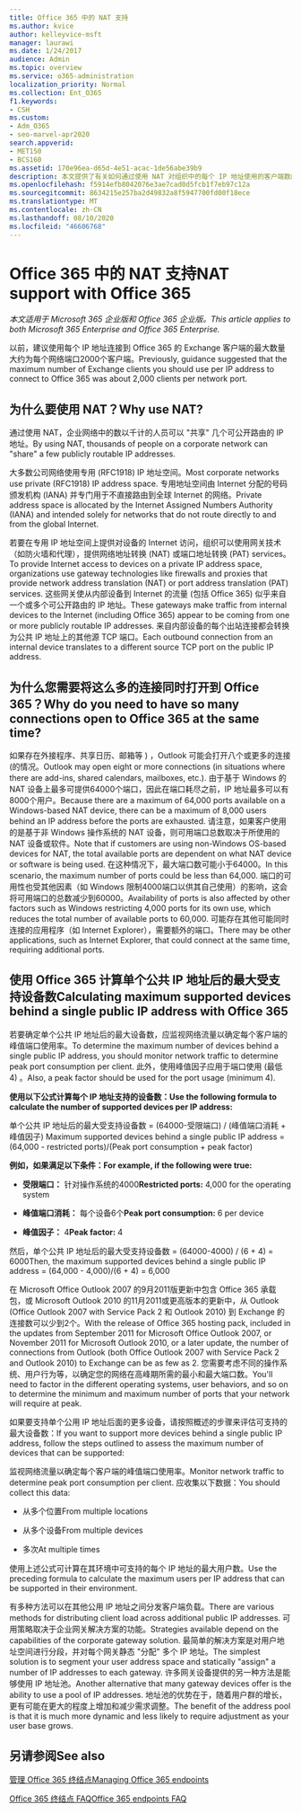 ```yaml
---
title: Office 365 中的 NAT 支持
ms.author: kvice
author: kelleyvice-msft
manager: laurawi
ms.date: 1/24/2017
audience: Admin
ms.topic: overview
ms.service: o365-administration
localization_priority: Normal
ms.collection: Ent_O365
f1.keywords:
- CSH
ms.custom:
- Adm_O365
- seo-marvel-apr2020
search.appverid:
- MET150
- BCS160
ms.assetid: 170e96ea-d65d-4e51-acac-1de56abe39b9
description: 本文提供了有关如何通过使用 NAT 对组织中的每个 IP 地址使用的客户端数的详细信息。
ms.openlocfilehash: f5914efb8042076e3ae7cad0d5fcb1f7eb97c12a
ms.sourcegitcommit: 8634215e257ba2d49832a8f5947700fd00f18ece
ms.translationtype: MT
ms.contentlocale: zh-CN
ms.lasthandoff: 08/10/2020
ms.locfileid: "46606768"
---
```

# <a name="nat-support-with-office-365"></a><span data-ttu-id="d6314-103">Office 365 中的 NAT 支持</span><span class="sxs-lookup"><span data-stu-id="d6314-103">NAT support with Office 365</span></span>

<span data-ttu-id="d6314-104">*本文适用于 Microsoft 365 企业版和 Office 365 企业版。*</span><span class="sxs-lookup"><span data-stu-id="d6314-104">*This article applies to both Microsoft 365 Enterprise and Office 365 Enterprise.*</span></span>

<span data-ttu-id="d6314-105">以前，建议使用每个 IP 地址连接到 Office 365 的 Exchange 客户端的最大数量大约为每个网络端口2000个客户端。</span><span class="sxs-lookup"><span data-stu-id="d6314-105">Previously, guidance suggested that the maximum number of Exchange clients you should use per IP address to connect to Office 365 was about 2,000 clients per network port.</span></span>
  
## <a name="why-use-nat"></a><span data-ttu-id="d6314-106">为什么要使用 NAT？</span><span class="sxs-lookup"><span data-stu-id="d6314-106">Why use NAT?</span></span>

<span data-ttu-id="d6314-107">通过使用 NAT，企业网络中的数以千计的人员可以 "共享" 几个可公开路由的 IP 地址。</span><span class="sxs-lookup"><span data-stu-id="d6314-107">By using NAT, thousands of people on a corporate network can "share" a few publicly routable IP addresses.</span></span>
  
<span data-ttu-id="d6314-108">大多数公司网络使用专用 (RFC1918) IP 地址空间。</span><span class="sxs-lookup"><span data-stu-id="d6314-108">Most corporate networks use private (RFC1918) IP address space.</span></span> <span data-ttu-id="d6314-109">专用地址空间由 Internet 分配的号码颁发机构 (IANA) 并专门用于不直接路由到全球 Internet 的网络。</span><span class="sxs-lookup"><span data-stu-id="d6314-109">Private address space is allocated by the Internet Assigned Numbers Authority (IANA) and intended solely for networks that do not route directly to and from the global Internet.</span></span>
  
<span data-ttu-id="d6314-110">若要在专用 IP 地址空间上提供对设备的 Internet 访问，组织可以使用网关技术（如防火墙和代理），提供网络地址转换 (NAT) 或端口地址转换 (PAT) services。</span><span class="sxs-lookup"><span data-stu-id="d6314-110">To provide Internet access to devices on a private IP address space, organizations use gateway technologies like firewalls and proxies that provide network address translation (NAT) or port address translation (PAT) services.</span></span> <span data-ttu-id="d6314-111">这些网关使从内部设备到 Internet 的流量 (包括 Office 365) 似乎来自一个或多个可公开路由的 IP 地址。</span><span class="sxs-lookup"><span data-stu-id="d6314-111">These gateways make traffic from internal devices to the Internet (including Office 365) appear to be coming from one or more publicly routable IP addresses.</span></span> <span data-ttu-id="d6314-112">来自内部设备的每个出站连接都会转换为公共 IP 地址上的其他源 TCP 端口。</span><span class="sxs-lookup"><span data-stu-id="d6314-112">Each outbound connection from an internal device translates to a different source TCP port on the public IP address.</span></span> 
  
## <a name="why-do-you-need-to-have-so-many-connections-open-to-office-365-at-the-same-time"></a><span data-ttu-id="d6314-113">为什么您需要将这么多的连接同时打开到 Office 365？</span><span class="sxs-lookup"><span data-stu-id="d6314-113">Why do you need to have so many connections open to Office 365 at the same time?</span></span>

<span data-ttu-id="d6314-114">如果存在外接程序、共享日历、邮箱等 ) ，Outlook 可能会打开八个或更多的连接 (的情况。</span><span class="sxs-lookup"><span data-stu-id="d6314-114">Outlook may open eight or more connections (in situations where there are add-ins, shared calendars, mailboxes, etc.).</span></span> <span data-ttu-id="d6314-115">由于基于 Windows 的 NAT 设备上最多可提供64000个端口，因此在端口耗尽之前，IP 地址最多可以有8000个用户。</span><span class="sxs-lookup"><span data-stu-id="d6314-115">Because there are a maximum of 64,000 ports available on a Windows-based NAT device, there can be a maximum of 8,000 users behind an IP address before the ports are exhausted.</span></span> <span data-ttu-id="d6314-116">请注意，如果客户使用的是基于非 Windows 操作系统的 NAT 设备，则可用端口总数取决于所使用的 NAT 设备或软件。</span><span class="sxs-lookup"><span data-stu-id="d6314-116">Note that if customers are using non-Windows OS-based devices for NAT, the total available ports are dependent on what NAT device or software is being used.</span></span> <span data-ttu-id="d6314-117">在这种情况下，最大端口数可能小于64000。</span><span class="sxs-lookup"><span data-stu-id="d6314-117">In this scenario, the maximum number of ports could be less than 64,000.</span></span> <span data-ttu-id="d6314-118">端口的可用性也受其他因素（如 Windows 限制4000端口以供其自己使用）的影响，这会将可用端口的总数减少到60000。</span><span class="sxs-lookup"><span data-stu-id="d6314-118">Availability of ports is also affected by other factors such as Windows restricting 4,000 ports for its own use, which reduces the total number of available ports to 60,000.</span></span> <span data-ttu-id="d6314-119">可能存在其他可能同时连接的应用程序（如 Internet Explorer），需要额外的端口。</span><span class="sxs-lookup"><span data-stu-id="d6314-119">There may be other applications, such as Internet Explorer, that could connect at the same time, requiring additional ports.</span></span>
  
## <a name="calculating-maximum-supported-devices-behind-a-single-public-ip-address-with-office-365"></a><span data-ttu-id="d6314-120">使用 Office 365 计算单个公共 IP 地址后的最大受支持设备数</span><span class="sxs-lookup"><span data-stu-id="d6314-120">Calculating maximum supported devices behind a single public IP address with Office 365</span></span>

<span data-ttu-id="d6314-121">若要确定单个公共 IP 地址后的最大设备数，应监视网络流量以确定每个客户端的峰值端口使用率。</span><span class="sxs-lookup"><span data-stu-id="d6314-121">To determine the maximum number of devices behind a single public IP address, you should monitor network traffic to determine peak port consumption per client.</span></span> <span data-ttu-id="d6314-122">此外，使用峰值因子应用于端口使用 (最低 4) 。</span><span class="sxs-lookup"><span data-stu-id="d6314-122">Also, a peak factor should be used for the port usage (minimum 4).</span></span> 
  
 <span data-ttu-id="d6314-123">**使用以下公式计算每个 IP 地址支持的设备数：**</span><span class="sxs-lookup"><span data-stu-id="d6314-123">**Use the following formula to calculate the number of supported devices per IP address:**</span></span>
  
<span data-ttu-id="d6314-124">单个公共 IP 地址后的最大受支持设备数 = (64000-受限端口) / (峰值端口消耗 + 峰值因子) </span><span class="sxs-lookup"><span data-stu-id="d6314-124">Maximum supported devices behind a single public IP address = (64,000 - restricted ports)/(Peak port consumption + peak factor)</span></span>
  
 <span data-ttu-id="d6314-125">**例如，如果满足以下条件：**</span><span class="sxs-lookup"><span data-stu-id="d6314-125">**For example, if the following were true:**</span></span>
  
- <span data-ttu-id="d6314-126">**受限端口：** 针对操作系统的4000</span><span class="sxs-lookup"><span data-stu-id="d6314-126">**Restricted ports:** 4,000 for the operating system</span></span>

- <span data-ttu-id="d6314-127">**峰值端口消耗：** 每个设备6个</span><span class="sxs-lookup"><span data-stu-id="d6314-127">**Peak port consumption:** 6 per device</span></span>

- <span data-ttu-id="d6314-128">**峰值因子：** 4</span><span class="sxs-lookup"><span data-stu-id="d6314-128">**Peak factor:** 4</span></span>

<span data-ttu-id="d6314-129">然后，单个公共 IP 地址后的最大受支持设备数 = (64000-4000) / (6 + 4) = 6000</span><span class="sxs-lookup"><span data-stu-id="d6314-129">Then, the maximum supported devices behind a single public IP address = (64,000 - 4,000)/(6 + 4) = 6,000</span></span>
  
<span data-ttu-id="d6314-130">在 Microsoft Office Outlook 2007 的9月2011版更新中包含 Office 365 承载包，或 Microsoft Outlook 2010 的11月2011或更高版本的更新中，从 Outlook (Office Outlook 2007 with Service Pack 2 和 Outlook 2010) 到 Exchange 的连接数可以少到2个。</span><span class="sxs-lookup"><span data-stu-id="d6314-130">With the release of Office 365 hosting pack, included in the updates from September 2011 for Microsoft Office Outlook 2007, or November 2011 for Microsoft Outlook 2010, or a later update, the number of connections from Outlook (both Office Outlook 2007 with Service Pack 2 and Outlook 2010) to Exchange can be as few as 2.</span></span> <span data-ttu-id="d6314-131">您需要考虑不同的操作系统、用户行为等，以确定您的网络在高峰期所需的最小和最大端口数。</span><span class="sxs-lookup"><span data-stu-id="d6314-131">You'll need to factor in the different operating systems, user behaviors, and so on to determine the minimum and maximum number of ports that your network will require at peak.</span></span>
  
<span data-ttu-id="d6314-132">如果要支持单个公用 IP 地址后面的更多设备，请按照概述的步骤来评估可支持的最大设备数：</span><span class="sxs-lookup"><span data-stu-id="d6314-132">If you want to support more devices behind a single public IP address, follow the steps outlined to assess the maximum number of devices that can be supported:</span></span>
  
<span data-ttu-id="d6314-133">监视网络流量以确定每个客户端的峰值端口使用率。</span><span class="sxs-lookup"><span data-stu-id="d6314-133">Monitor network traffic to determine peak port consumption per client.</span></span> <span data-ttu-id="d6314-134">应收集以下数据：</span><span class="sxs-lookup"><span data-stu-id="d6314-134">You should collect this data:</span></span>
  
- <span data-ttu-id="d6314-135">从多个位置</span><span class="sxs-lookup"><span data-stu-id="d6314-135">From multiple locations</span></span>
    
- <span data-ttu-id="d6314-136">从多个设备</span><span class="sxs-lookup"><span data-stu-id="d6314-136">From multiple devices</span></span>
    
- <span data-ttu-id="d6314-137">多次</span><span class="sxs-lookup"><span data-stu-id="d6314-137">At multiple times</span></span>
    
<span data-ttu-id="d6314-138">使用上述公式可计算在其环境中可支持的每个 IP 地址的最大用户数。</span><span class="sxs-lookup"><span data-stu-id="d6314-138">Use the preceding formula to calculate the maximum users per IP address that can be supported in their environment.</span></span>
  
<span data-ttu-id="d6314-139">有多种方法可以在其他公用 IP 地址之间分发客户端负载。</span><span class="sxs-lookup"><span data-stu-id="d6314-139">There are various methods for distributing client load across additional public IP addresses.</span></span> <span data-ttu-id="d6314-140">可用策略取决于企业网关解决方案的功能。</span><span class="sxs-lookup"><span data-stu-id="d6314-140">Strategies available depend on the capabilities of the corporate gateway solution.</span></span> <span data-ttu-id="d6314-141">最简单的解决方案是对用户地址空间进行分段，并对每个网关静态 "分配" 多个 IP 地址。</span><span class="sxs-lookup"><span data-stu-id="d6314-141">The simplest solution is to segment your user address space and statically "assign" a number of IP addresses to each gateway.</span></span> <span data-ttu-id="d6314-142">许多网关设备提供的另一种方法是能够使用 IP 地址池。</span><span class="sxs-lookup"><span data-stu-id="d6314-142">Another alternative that many gateway devices offer is the ability to use a pool of IP addresses.</span></span> <span data-ttu-id="d6314-143">地址池的优势在于，随着用户群的增长，更有可能在更大的程度上增加和减少需求调整。</span><span class="sxs-lookup"><span data-stu-id="d6314-143">The benefit of the address pool is that it is much more dynamic and less likely to require adjustment as your user base grows.</span></span>
  
## <a name="see-also"></a><span data-ttu-id="d6314-144">另请参阅</span><span class="sxs-lookup"><span data-stu-id="d6314-144">See also</span></span>

[<span data-ttu-id="d6314-145">管理 Office 365 终结点</span><span class="sxs-lookup"><span data-stu-id="d6314-145">Managing Office 365 endpoints</span></span>](https://support.office.com/article/99cab9d4-ef59-4207-9f2b-3728eb46bf9a)
  
[<span data-ttu-id="d6314-146">Office 365 终结点 FAQ</span><span class="sxs-lookup"><span data-stu-id="d6314-146">Office 365 endpoints FAQ</span></span>](https://support.office.com/article/d4088321-1c89-4b96-9c99-54c75cae2e6d)

